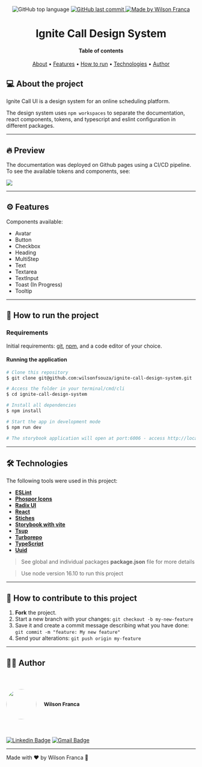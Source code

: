 <p align="center">
  <img alt="GitHub top language" src="https://img.shields.io/github/languages/top/wilsonfsouza/ignite-call-design-system">
  <a href="https://github.com/wilsonfsouza/happy-frontend-web/commits/main">
    <img alt="GitHub last commit" src="https://img.shields.io/github/last-commit/wilsonfsouza/ignite-call-design-system">
  </a>

  <a href="https://www.linkedin.com/in/wilsonfsouza/">
    <img alt="Made by Wilson Franca" src="https://img.shields.io/badge/made%20by-Wilson%20Franca-%230AA186">
  </a>
</p>

<h1 align="center">
    Ignite Call Design System
</h1>

<h4 align="center">
  Table of contents
</h4>

<p align="center">
 <a href="#-about-the-project">About</a> •
 <a href="#user-content-️-features">Features</a> •
 <a href="#-how-to-run-the-project">How to run</a> •
 <a href="#-technologies">Technologies</a> •
 <a href="#-author">Author</a>
</p>


## 💻 About the project

Ignite Call UI is a design system for an online scheduling platform.

The design system uses `npm workspaces` to separate the documentation, react components, tokens, and typescript and eslint configuration in different packages.

---

## 🔥 Preview

The documentation was deployed on Github pages using a CI/CD pipeline. To see the available tokens and components, see:
<br />

<a href="https://wilsonfsouza.github.io/ignite-call-design-system/?path=/story/home--page" target="_blank" rel="noopener noreferrer"><img src="https://raw.githubusercontent.com/storybooks/brand/master/badge/badge-storybook.svg"></a>

---

## ⚙️ Features

Components available:

- Avatar
- Button
- Checkbox
- Heading
- MultiStep
- Text
- Textarea
- TextInput
- Toast (In Progress)
- Tooltip

---

## 🚀 How to run the project

### Requirements

Initial requirements:
[git](https://git-scm.com), [npm](https://nodejs.org/en), and a code editor of your choice.


#### Running the application

```bash
# Clone this repository
$ git clone git@github.com:wilsonfsouza/ignite-call-design-system.git

# Access the folder in your terminal/cmd/cli
$ cd ignite-call-design-system

# Install all dependencies
$ npm install

# Start the app in development mode
$ npm run dev

# The storybook application will open at port:6006 - access http://localhost:6006/?path=/story/home--page
```

---

## 🛠 Technologies

The following tools were used in this project: 

-   **[ESLint](https://eslint.org/)**
-   **[Phospor Icons](https://phosphoricons.com/)**
-   **[Radix UI](https://www.radix-ui.com/)**
-   **[React](https://reactjs.org/)**
-   **[Stiches](https://stitches.dev/)**
-   **[Storybook with vite](https://storybook.js.org/)**
-   **[Tsup](https://github.com/egoist/tsup)**
-   **[Turborepo](https://turbo.build/)**
-   **[TypeScript](https://www.typescriptlang.org/)**
-   **[Uuid](https://www.npmjs.com/package/uuidv4)**

> See global and individual packages **package.json** file for more details

> Use node version 16.10 to run this project

---

## 💪 How to contribute to this project

1. **Fork** the project.
2. Start a new branch with your changes: `git checkout -b my-new-feature`
3. Save it and create a commit message describing what you have done: `git commit -m "feature: My new feature"`
4. Send your alterations: `git push origin my-feature`


---

## 👨‍💻 Author

<br/>
<h3 style="display: flex; align-items: center; justify-content: flex-start;">
 <img style="border-radius: 50%; margin-right: 20px; width: 80px;" src="https://avatars0.githubusercontent.com/u/21347383?s=460&u=fdb399c92e369762d45d6495cbd2e87eef9e4d65&v=4" width="100px;" alt=""/>
 <br />
 <sub>Wilson Franca</sub></h3>
 <br />

[![Linkedin Badge](https://img.shields.io/badge/-Wilson-blue?style=flat-square&logo=Linkedin&logoColor=white&link=https://www.linkedin.com/in/wilsonfsouza/)](https://www.linkedin.com/in/wilsonfsouza/)
[![Gmail Badge](https://img.shields.io/badge/-wilson.franca.92@gmail.com-c14438?style=flat-square&logo=Gmail&logoColor=white&link=mailto:wilson.franca.92@gmail.com)](mailto:wilson.franca.92@gmail.com)

---

Made with ❤️ by Wilson Franca 👋

